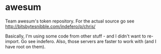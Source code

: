 awesum
======

Team awesum's token repository. For the actual source go see http://bitsbytesnibble.com/indefero/p/chris/

Basically, I'm using some code from other stuff - and I didn't want to re-import. Go see indefero. Also, those servers are faster to work with (and I have root on them).
